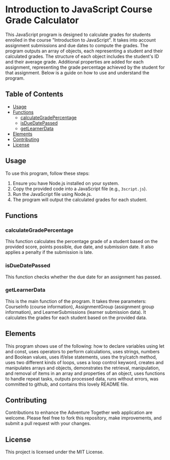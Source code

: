 # Introduction to JavaScript Course Grade Calculator

This JavaScript program is designed to calculate grades for students enrolled in the course "Introduction to JavaScript". It takes into account assignment submissions and due dates to compute the grades. 
The program outputs an array of objects, each representing a student and their calculated grades. The structure of each object includes the student's ID and their average grade. Additional properties are added for each assignment, representing the grade percentage achieved by the student for that assignment. Below is a guide on how to use and understand the program.

## Table of Contents

- [Usage](#usage)
- [Functions](#functions)
  - [calculateGradePercentage](#calculategradepercentage)
  - [isDueDatePassed](#isduedatepassed)
  - [getLearnerData](#getlearnerdata)
- [Elements](#elements)
- [Contributing](#contributing)
- [License](#license)

## Usage

To use this program, follow these steps:

1. Ensure you have Node.js installed on your system.
2. Copy the provided code into a JavaScript file (e.g., `3script.js`).
3. Run the JavaScript file using Node.js.
4. The program will output the calculated grades for each student.

## Functions
### calculateGradePercentage
This function calculates the percentage grade of a student based on the provided score, points possible, due date, and submission date. It also applies a penalty if the submission is late.

### isDueDatePassed
This function checks whether the due date for an assignment has passed.

### getLearnerData
This is the main function of the program. It takes three parameters: CourseInfo (course information), AssignmentGroup (assignment group information), and LearnerSubmissions (learner submission data). It calculates the grades for each student based on the provided data.

## Elements
This program shows use of the following: how to declare variables using let and const, uses operators to perform calculations, uses strings, numbers and Boolean values, uses if/else statements, uses the try/catch method, uses two different kinds of loops, uses a loop control keyword, creates and manipulates arrays and objects, demonstrates the retrieval, manipulation, and removal of items in an array and properties of an object, uses functions to handle repeat tasks, outputs processed data, runs without errors, was committed to github, and contains this lovely README file.

## Contributing
Contributions to enhance the Adventure Together web application are welcome. Please feel free to fork this repository, make improvements, and submit a pull request with your changes.

## License
This project is licensed under the MIT License.
